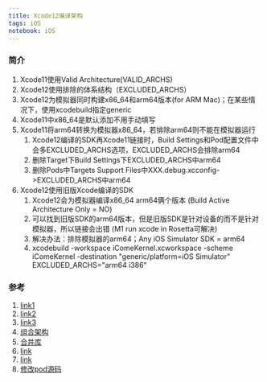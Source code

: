 ```yaml
---
title: Xcode12编译架构
tags: iOS
notebook: iOS
---
```


### 简介

1. Xcode11使用Valid Architecture(VALID_ARCHS)
2. Xcode12使用排除的体系结构（EXCLUDED_ARCHS）
3. Xcode12为模拟器同时构建x86_64和arm64版本(for ARM Mac)；在某些情况下，使用xcodebuild指定generic
4. Xcode11中x86_64是默认添加不用手动填写
5. Xcode11将arm64转换为模拟器x86_64，若排除arm64则不能在模拟器运行
    1. Xcode12编译的SDK再Xcode11链接时，Build Settings和Pod配置文件中会多EXCLUDED_ARCHS选项，EXCLUDED_ARCHS会排除arm64
    2. 删除Target下Build Settings下EXCLUDED_ARCHS中arm64
    3. 删除Pods中Targets Support Files中XXX.debug.xcconfig->EXCLUDED_ARCHS中arm64
6. Xcode12使用旧版Xcode编译的SDK
    1. Xcode12会为模拟器编译x86_64 arm64俩个版本 (Build Active Architecture Only = NO)
    2. 可以找到旧版SDK的arm64版本，但是旧版SDK是针对设备的而不是针对模拟器，所以链接会出错 (M1 run xcode in Rosetta可解决)
    3. 解决办法：排除模拟器的arm64；Any iOS Simulator SDK = arm64
    4. xcodebuild -workspace iComeKernel.xcworkspace -scheme iComeKernel -destination "generic/platform=iOS Simulator" EXCLUDED_ARCHS="arm64 i386"

### 参考

1. [link1](https://medium.com/@khushwanttanwar/xcode-12-compilation-errors-while-running-with-ios-14-simulators-5731c91326e9)
2. [link2](https://apontious.com/2020/08/23/arm-wrestling-your-ios-simulator-builds/)
3. [link3](https://medium.com/@johny.urgiles/wrestling-with-xcode-12-and-arm64-6c7977922abb)
4. [组合架构](https://juejin.cn/post/6883055840039813128)
5. [合并库](https://www.jianshu.com/p/5f896321b1ea)
6. [link](https://stackoverflow.com/questions/63607158/xcode-12-building-for-ios-simulator-but-linking-in-object-file-built-for-ios)
7. [link](https://milanpanchal24.medium.com/xcode-12-building-for-ios-simulator-but-linking-in-object-file-built-for-ios-file-for-8c0cc28ec832)
8. [修改pod源码](https://www.jianshu.com/p/88180b4d2ab7)
